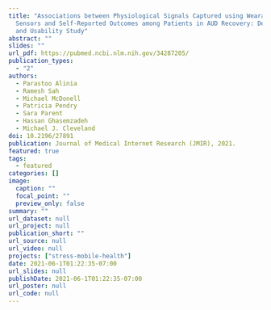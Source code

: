 ```yaml
---
title: "Associations between Physiological Signals Captured using Wearable
  Sensors and Self-Reported Outcomes among Patients in AUD Recovery: Development
  and Usability Study"
abstract: ""
slides: ""
url_pdf: https://pubmed.ncbi.nlm.nih.gov/34287205/
publication_types:
  - "2"
authors:
  - Parastoo Alinia
  - Ramesh Sah
  - Michael McDonell
  - Patricia Pendry
  - Sara Parent
  - Hassan Ghasemzadeh
  - Michael J. Cleveland
doi: 10.2196/27891
publication: Journal of Medical Internet Research (JMIR), 2021.
featured: true
tags:
  - featured
categories: []
image:
  caption: ""
  focal_point: ""
  preview_only: false
summary: ""
url_dataset: null
url_project: null
publication_short: ""
url_source: null
url_video: null
projects: ["stress-mobile-health"]
date: 2021-06-1T01:22:35-07:00
url_slides: null
publishDate: 2021-06-1T01:22:35-07:00
url_poster: null
url_code: null
---
```

